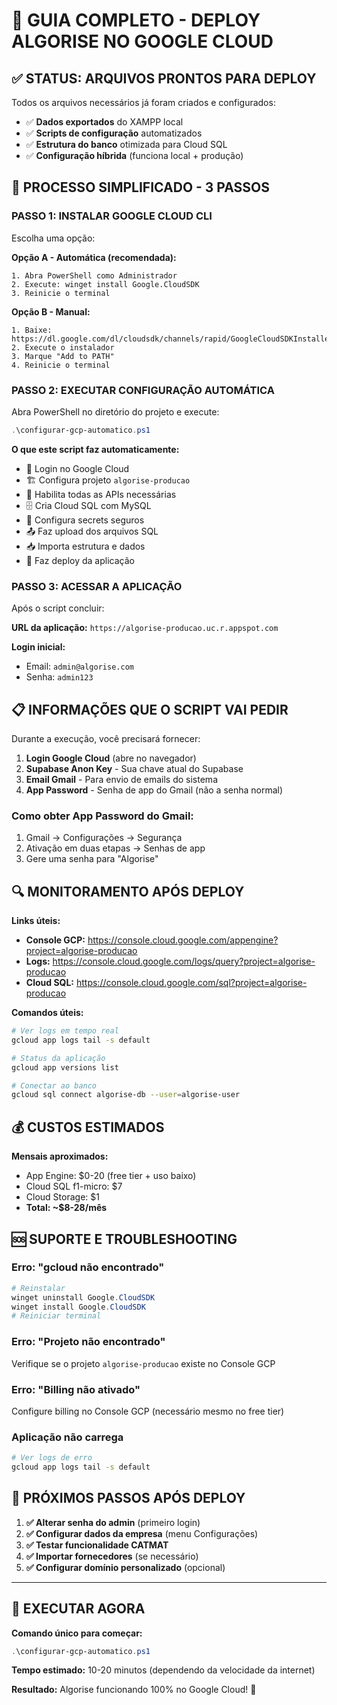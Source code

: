 # 🚀 GUIA COMPLETO - DEPLOY ALGORISE NO GOOGLE CLOUD

## ✅ STATUS: ARQUIVOS PRONTOS PARA DEPLOY

Todos os arquivos necessários já foram criados e configurados:

- ✅ **Dados exportados** do XAMPP local
- ✅ **Scripts de configuração** automatizados  
- ✅ **Estrutura do banco** otimizada para Cloud SQL
- ✅ **Configuração híbrida** (funciona local + produção)

## 🎯 PROCESSO SIMPLIFICADO - 3 PASSOS

### **PASSO 1: INSTALAR GOOGLE CLOUD CLI**

Escolha uma opção:

**Opção A - Automática (recomendada):**
```
1. Abra PowerShell como Administrador
2. Execute: winget install Google.CloudSDK
3. Reinicie o terminal
```

**Opção B - Manual:**
```
1. Baixe: https://dl.google.com/dl/cloudsdk/channels/rapid/GoogleCloudSDKInstaller.exe
2. Execute o instalador
3. Marque "Add to PATH"
4. Reinicie o terminal
```

### **PASSO 2: EXECUTAR CONFIGURAÇÃO AUTOMÁTICA**

Abra PowerShell no diretório do projeto e execute:

```powershell
.\configurar-gcp-automatico.ps1
```

**O que este script faz automaticamente:**
- 🔐 Login no Google Cloud
- 🏗️ Configura projeto `algorise-producao`
- 🔌 Habilita todas as APIs necessárias
- 🗄️ Cria Cloud SQL com MySQL
- 🔐 Configura secrets seguros
- 📤 Faz upload dos arquivos SQL
- 📥 Importa estrutura e dados
- 🚀 Faz deploy da aplicação

### **PASSO 3: ACESSAR A APLICAÇÃO**

Após o script concluir:

**URL da aplicação:** `https://algorise-producao.uc.r.appspot.com`

**Login inicial:**
- Email: `admin@algorise.com`
- Senha: `admin123`

## 📋 INFORMAÇÕES QUE O SCRIPT VAI PEDIR

Durante a execução, você precisará fornecer:

1. **Login Google Cloud** (abre no navegador)
2. **Supabase Anon Key** - Sua chave atual do Supabase
3. **Email Gmail** - Para envio de emails do sistema
4. **App Password** - Senha de app do Gmail (não a senha normal)

### Como obter App Password do Gmail:
1. Gmail → Configurações → Segurança
2. Ativação em duas etapas → Senhas de app
3. Gere uma senha para "Algorise"

## 🔍 MONITORAMENTO APÓS DEPLOY

**Links úteis:**
- **Console GCP:** https://console.cloud.google.com/appengine?project=algorise-producao
- **Logs:** https://console.cloud.google.com/logs/query?project=algorise-producao  
- **Cloud SQL:** https://console.cloud.google.com/sql?project=algorise-producao

**Comandos úteis:**
```bash
# Ver logs em tempo real
gcloud app logs tail -s default

# Status da aplicação  
gcloud app versions list

# Conectar ao banco
gcloud sql connect algorise-db --user=algorise-user
```

## 💰 CUSTOS ESTIMADOS

**Mensais aproximados:**
- App Engine: $0-20 (free tier + uso baixo)
- Cloud SQL f1-micro: $7
- Cloud Storage: $1
- **Total: ~$8-28/mês**

## 🆘 SUPORTE E TROUBLESHOOTING

### Erro: "gcloud não encontrado"
```powershell
# Reinstalar
winget uninstall Google.CloudSDK
winget install Google.CloudSDK
# Reiniciar terminal
```

### Erro: "Projeto não encontrado"
Verifique se o projeto `algorise-producao` existe no Console GCP

### Erro: "Billing não ativado"
Configure billing no Console GCP (necessário mesmo no free tier)

### Aplicação não carrega
```bash
# Ver logs de erro
gcloud app logs tail -s default
```

## 🎯 PRÓXIMOS PASSOS APÓS DEPLOY

1. **✅ Alterar senha do admin** (primeiro login)
2. **✅ Configurar dados da empresa** (menu Configurações)
3. **✅ Testar funcionalidade CATMAT**
4. **✅ Importar fornecedores** (se necessário)
5. **✅ Configurar domínio personalizado** (opcional)

---

## 🚀 EXECUTAR AGORA

**Comando único para começar:**
```powershell
.\configurar-gcp-automatico.ps1
```

**Tempo estimado:** 10-20 minutos (dependendo da velocidade da internet)

**Resultado:** Algorise funcionando 100% no Google Cloud! 🎉